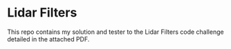 # Lidar Filters

This repo contains my solution and tester to the Lidar Filters code challenge detailed in the attached PDF.